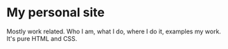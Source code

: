 # My personal site

Mostly work related. Who I am, what I do, where I do it, examples my work. It's pure HTML and CSS.
